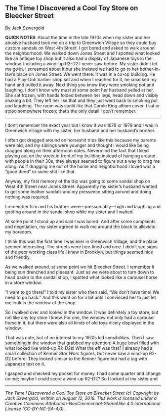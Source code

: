 ## The Time I Discovered a Cool Toy Store on Bleecker Street

By Jack Szwergold

**QUICK NOTES**: About the time in the late 1970s when my sister and her abusive husband took me on a trip to Greenwich Village so they could buy custom sandals on West 4th Street. I got bored and asked to walk around the neighborhood. We walked down Jones Street and I spotted what looked like an antique toy shop but it also had a display of Japanese toys in the window. Including a wind-up R2-D2 I never saw before. My sister didn’t let me go in. I screamed about it but she insisted we had to go to her bother-in-law’s place on Jones Street. We went there. It was in a co-op building. He had a Play-Doh barber shop set and when I reached for it, he smacked my hand and pulled it away. Next thing you know they were smoking pot and laughing. I don’t know why must at some point her husband yelled at her. She sat frozen, with hands folded between her legs, head down and visibly shaking a bit. They left her like that and they just went back to smoking pot and laughing. The room was sunlit like that Carole King album cover. I sat or stood somewhere frozen; that’s the only detail I don’t remember.

***

I don’t remember the exact year but I know it was 1978 or 1979 and I was in Greenwich Village with my sister, her husband and her husband’s brother.

I often got dragged around on horseshit trips like this because my parents were old, and my siblings were younger and thought I would like being dragged along on their afternoon dates. Nevermind the fact that I liked playing out on the street in front of my building instead of hanging around with people in their 30s, they always seemed to figure out a way to drag me along. As if dragging me out of the home and neighborhood I loved was a “good deed” or some shit like that.

Anyway, my first memory of the trip was going to some sandal shop on West 4th Street near Jones Street. Apparently my sister’s husband wanted to get some leather sandals and my pressence sitting aorund and doing nothing was required.

I remember him and his brother were—pressumably—high and laughing and goofing around in the sandal shop while my sister and I waited.

At some point I stood up and said I was bored. And after some complaints and negotiation, my sister agreed to walk me around the block to alleviate my boredom.

I think this was the first time I was ever in Greenwich Village, and the place seemed interesting. The streets were tree-lined and nice. I didn’t see signs of the poor working class life I knew in Brooklyn, but things seemed nice and friendly.

As we walked around, at some point we hit Bleecker Street. I remember it being sun drenched and pleasant. Just as we were about to turn down to head backn to the sandal shop, I spotted what looked like a carousel horse in a store window.

“I want to go there!” I told my sister who then said, “We don’t have time! We need to go back.” And this went on for a bit until I convinced her to just let me look in the window of the shop.

So I walked over and looked in the window. It was definitely a toy store, but not like any toy store I knew. For one, the window not only had a carousel horse in it, but there were also all kinds of old toys nicely displayed in the window.

That was cute, but of no interest to my 1970s kid sensibilities. Then I saw something in the window that grabbed my attention: A huge bowl filled with what looked like wind-up R2-D2s! What the eff was that? I already had a small collection of Kenner *Star Wars* figures, but never saw a wind-up R2-D2 before. They looked similar to the Kenner figure but had a tag with Japanese text on it.

I gasped and checked my pocket for money. I had some quarter and change on me; maybe I could score a wind-up R2-D2? So I looked at my sister and

***

*The Time I Discovered a Cool Toy Store on Bleecker Street (c) Copyright by Jack Szwergold; written on August 12, 2018. This work is licensed under a Creative Commons Attribution-NonCommercial-ShareAlike 4.0 International License (CC-BY-NC-SA-4.0).*